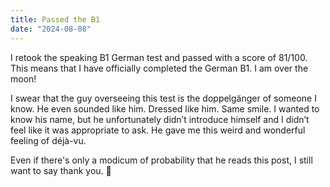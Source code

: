 ```yaml
---
title: Passed the B1
date: "2024-08-08"
---
```


I retook the speaking B1 German test and passed with a score of 81/100. This means that I have officially completed the German B1. I am over the moon!

I swear that the guy overseeing this test is the doppelgänger of someone I know. He even sounded like him. Dressed like him. Same smile. I wanted to know his name, but he unfortunately didn’t introduce himself and I didn’t feel like it was appropriate to ask. He gave me this weird and wonderful feeling of déjà-vu.

Even if there's only a modicum of probability that he reads this post, I still want to say thank you. 🌻

